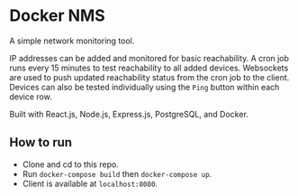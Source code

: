 # Docker NMS

A simple network monitoring tool. 

IP addresses can be added and monitored for basic reachability. A cron job runs every 15 minutes to test reachability to all added devices. Websockets are used to push updated reachability status from the cron job to the client. Devices can also be tested individually using the `Ping` button within each device row.

Built with React.js, Node.js, Express.js, PostgreSQL, and Docker.

## How to run
- Clone and cd to this repo.
- Run `docker-compose build` then `docker-compose up`.
- Client is available at `localhost:8080`.